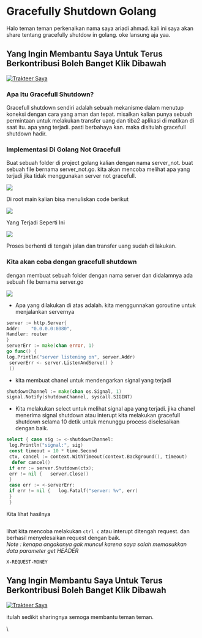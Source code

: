 # Gracefully Shutdown Golang

Halo teman teman perkenalkan nama saya ariadi ahmad. kali ini saya akan share tentang gracefully shutdow in golang. oke lansung aja yaa.

## Yang Ingin Membantu Saya Untuk Terus Berkontribusi Boleh Banget Klik Dibawa**h** <a href="#9a3c" id="9a3c"></a>

[![Trakteer Saya](https://cdn.trakteer.id/images/embed/trbtn-red-5.png)](https://trakteer.id/ariadi-ahmad-28xqo/tip)

### Apa Itu Gracefull Shutdown? <a href="#e603" id="e603"></a>

Gracefull shutdown sendiri adalah sebuah mekanisme dalam menutup koneksi dengan cara yang aman dan tepat. misalkan kalian punya sebuah permintaan untuk melakukan transfer uang dan tiba2 aplikasi di matikan di saat itu. apa yang terjadi. pasti berbahaya kan. maka disitulah gracefull shutdown hadir.

### Implementasi Di Golang Not Gracefull <a href="#9d07" id="9d07"></a>

Buat sebuah folder di project golang kalian dengan nama server\_not. buat sebuah file bernama server\_not.go. kita akan mencoba melihat apa yang terjadi jika tidak menggunakan server not gracefull.

![](<../.gitbook/assets/image (1).png>)

Di root main kalian bisa menuliskan code berikut

![](<../.gitbook/assets/image (60).png>)

Yang Terjadi Seperti Ini

![](<../.gitbook/assets/image (70).png>)

Proses berhenti di tengah jalan dan transfer uang sudah di lakukan.

### Kita akan coba dengan gracefull shutdown <a href="#04ce" id="04ce"></a>

dengan membuat sebuah folder dengan nama server dan didalamnya ada sebuah file bernama server.go

![](<../.gitbook/assets/image (79).png>)

* Apa yang dilakukan di atas adalah. kita menggunnakan goroutine untuk menjalankan servernya

```go
server := http.Server{  
Addr:    "0.0.0.0:8080",  
Handler: router
}
serverErr := make(chan error, 1) 
go func() {  
log.Println("server listening on", server.Addr) 
 serverErr <- server.ListenAndServe() }
 ()
```

* kita membuat chanel untuk mendengarkan signal yang terjadi

```go
shutdownChannel := make(chan os.Signal, 1)
signal.Notify(shutdownChannel, syscall.SIGINT)
```

* Kita melakukan select untuk melihat signal apa yang terjadi. jika chanel menerima signal shutdown atau interupt kita melakukan gracefull shutdown selama 10 detik untuk menunggu process diselesaikan dengan baik.

```go
select { case sig := <-shutdownChannel: 
 log.Println("signal:", sig)
 const timeout = 10 * time.Second  
 ctx, cancel := context.WithTimeout(context.Background(), timeout) 
  defer cancel()
 if err := server.Shutdown(ctx); 
 err != nil {   server.Close()  
 } 
 case err := <-serverErr:  
 if err != nil {   log.Fatalf("server: %v", err)  
 } 
 }
```

Kita lihat hasilnya

<figure><img src="../.gitbook/assets/image (68).png" alt=""><figcaption></figcaption></figure>

lihat kita mencoba melakukan `ctrl c` atau interupt ditengah request. dan berhasil menyelesaikan request dengan baik.\
_Note : kenapa angakanya gak muncul karena saya salah memasukkan data parameter get HEADER_

```
X-REQUEST-MONEY
```

## Yang Ingin Membantu Saya Untuk Terus Berkontribusi Boleh Banget Klik Dibawah <a href="#0545" id="0545"></a>

[![Trakteer Saya](https://cdn.trakteer.id/images/embed/trbtn-red-5.png)](https://trakteer.id/ariadi-ahmad-28xqo/tip)

itulah sedikit sharingnya semoga membantu teman teman.

\
